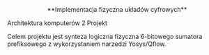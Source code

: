 <center>**Implementacja fizyczna układów cyfrowych**</center>

Architektura komputerów 2
Projekt

Celem projektu  jest  synteza  logiczna  fizyczna 6-bitowego 
sumatora prefiksowego z wykorzystaniem narzedzi Yosys/Qflow.
